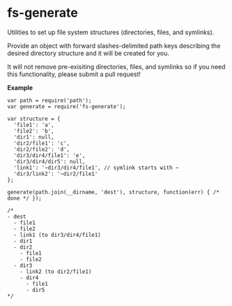 # fs-generate
Utilities to set up file system structures (directories, files, and symlinks).

Provide an object with forward slashes-delimited path keys describing the desired directory structure and it will be created for you.

It will not remove pre-exisiting directories, files, and symlinks so if you need this functionality, please submit a pull request!

**Example**

```
var path = require('path');
var generate = require('fs-generate');

var structure = {
  'file1': 'a',
  'file2': 'b',
  'dir1': null,
  'dir2/file1': 'c',
  'dir2/file2': 'd',
  'dir3/dir4/file1': 'e',
  'dir3/dir4/dir5': null,
  'link1': '~dir3/dir4/file1', // symlink starts with ~
  'dir3/link2': '~dir2/file1'
};

generate(path.join(__dirname, 'dest'), structure, function(err) { /* done */ });

/*
- dest
  - file1
  - file2
  - link1 (to dir3/dir4/file1)
  - dir1
  - dir2
    - file1
    - file2
  - dir3
    - link2 (to dir2/file1)
    - dir4
      - file1
      - dir5
*/

```
